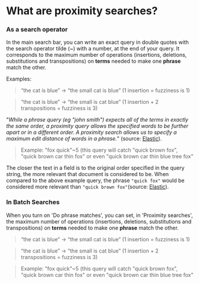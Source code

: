 # What are proximity searches?

### As a search operator

In the main search bar, you can write an exact query in double quotes with the search operator tilde (\~) with a number, at the end of your query. It corresponds to the maximum number of operations (insertions, deletions, substitutions and transpositions) on **terms** needed to make one **phrase** match the other.

Examples:

> “the cat is blue” -> “the small cat is blue” (1 insertion = fuzziness is 1)

> “the cat is blue” -> “the small is cat blue” (1 insertion + 2 transpositions = fuzziness is 3)

"_While a phrase query (eg "john smith") expects all of the terms in exactly the same order, a proximity query allows the specified words to be further apart or in a different order. A proximity search allows us to specify a maximum edit distance of words in a phrase._" (source: [Elastic](https://www.elastic.co/guide/en/elasticsearch/reference/7.0/query-dsl-query-string-query.html#\_fuzziness)).

> Example: "fox quick"\~5 (this query will catch "quick brown fox", "quick brown car thin fox" or even "quick brown car thin blue tree fox"

The closer the text in a field is to the original order specified in the query string, the more relevant that document is considered to be. When compared to the above example query, the phrase `"quick fox"` would be considered more relevant than `"quick brown fox"`(source: [Elastic](https://www.elastic.co/guide/en/elasticsearch/reference/7.0/query-dsl-query-string-query.html#\_fuzziness)).

### In Batch Searches

When you turn on 'Do phrase matches', you can set, in 'Proximity searches', the maximum number of operations (insertions, deletions, substitutions and transpositions) on **terms** needed to make one **phrase** match the other.

> “the cat is blue” -> “the small cat is blue” (1 insertion = fuzziness is 1)

> “the cat is blue” -> “the small is cat blue” (1 insertion + 2 transpositions = fuzziness is 3)

> Example: "fox quick"\~5 (this query will catch "quick brown fox", "quick brown car thin fox" or even "quick brown car thin blue tree fox"
